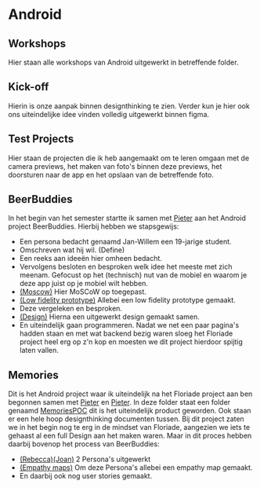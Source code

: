 # Android

## Workshops

Hier staan alle workshops van Android uitgewerkt in betreffende folder.

## Kick-off

Hierin is onze aanpak binnen designthinking te zien. Verder kun je hier ook ons uiteindelijke idee vinden volledig uitgewerkt binnen figma.


## Test Projects

Hier staan de projecten die ik heb aangemaakt om te leren omgaan met de camera previews, het maken van foto's binnen deze previews, het doorsturen naar de app en het opslaan van de betreffende foto.

## BeerBuddies

In het begin van het semester startte ik samen met [Pieter](https://google.com) aan het Android project BeerBuddies.
Hierbij hebben we stapsgewijs: 
- Een persona bedacht genaamd Jan-Willem een 19-jarige student.
- Omschreven wat hij wil. (Define)
- Een reeks aan ideeën hier omheen bedacht.
- Vervolgens besloten en besproken welk idee het meeste met zich meenam. Gefocust op het (technisch) nut van de mobiel en waarom je deze app juist op je mobiel wilt hebben.
- [(Moscow)](https://github.com/GivanWiggers/WorkshopsSM4/blob/main/Android/BeerBuddies/Analysis_Idea.pdf) Hier MoSCoW op toegepast.
- [(Low fidelity prototype)](https://github.com/GivanWiggers/WorkshopsSM4/blob/main/Android/Memories/LowFidelityDesign.pdf) Allebei een low fidelity prototype gemaakt. 
- Deze vergeleken en besproken.
- [(Design)](https://github.com/GivanWiggers/WorkshopsSM4/blob/main/Android/Memories/Design.pdf) Hierna een uitgewerkt design gemaakt samen. 
- En uiteindelijk gaan programmeren.
Nadat we net een paar pagina's hadden staan en met wat backend bezig waren sloeg het Floriade project heel erg op z'n kop en moesten we dit project hierdoor spijtig laten vallen.

## Memories

Dit is het Android project waar ik uiteindelijk na het Floriade project aan ben begonnen samen met [Pieter](https://google.com) en [Pieter](https://google.com).
In deze folder staat een folder genaamd [MemoriesPOC](https://google.com) dit is het uiteindelijk product geworden.
Ook staan er een hele hoop designthinking documenten tussen. 
Bij dit project zaten we in het begin nog te erg in de mindset van Floriade, aangezien we iets te gehaast al een full Design aan het maken waren.
Maar in dit proces hebben daarbij bovenop het process van BeerBuddies:
- [(Rebecca)](https://github.com/GivanWiggers/WorkshopsSM4/blob/main/Android/Memories/Rebecca_Perezs_persona.pdf)[(Joan)](https://github.com/GivanWiggers/WorkshopsSM4/blob/main/Android/Memories/Joan_Perezs_persona.pdf) 2 Persona's uitgewerkt
- [(Empathy maps)](https://github.com/GivanWiggers/WorkshopsSM4/blob/main/Android/Memories/Empathy%20Maps.pdf) Om deze Persona's allebei een empathy map gemaakt.
- En daarbij ook nog user stories gemaakt.
